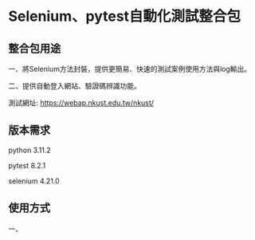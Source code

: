 <h1>Selenium、pytest自動化測試整合包</h1>

<h2>整合包用途</h2>

一、將Selenium方法封裝，提供更簡易、快速的測試案例使用方法與log輸出。

二、提供自動登入網站、驗證碼辨識功能。

測試網址:
https://webap.nkust.edu.tw/nkust/

<h2>版本需求</h2>

python 3.11.2

pytest 8.2.1

selenium 4.21.0

<h2>使用方式</h2>

一、
<!-- 一、先將settings_sample.json改名為settings.json，並分別輸入
  1. 網址
  2. 帳號
  3. 密碼
  4. 帳號輸入欄位的id或name
  5. 密碼輸入欄位的id或name
  6. 驗證碼圖片的id或name
  7. 驗證碼輸入欄位的id或name
  8. 帳密欄位若被包裝在iframe內，則輸入iframe的id或name

![alt text](/doc/image-2.png)

二、直接使用 cmd 執行 start.py，程式將會開始自動執行，直到成功登入或達到嘗試次數上限為止。

![alt text](/doc/image-1.png)



三、細節改動
暫無 -->
